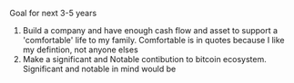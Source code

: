 


Goal for next 3-5 years

 1. Build a company and have enough cash flow and asset  to support a 'comfortable' life to my family. Comfortable is in quotes because I like my defintion, not anyone elses
 2. Make a significant and Notable contibution to bitcoin ecosystem. Significant and notable in mind would be 

<!--stackedit_data:
eyJoaXN0b3J5IjpbMTA2NjgwNTQwMF19
-->